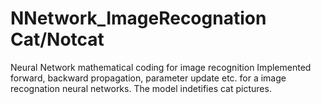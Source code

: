# NNetwork_ImageRecognation Cat/Notcat
Neural Network mathematical coding for image recognition 
Implemented forward, backward propagation, parameter update etc. for a image recognation neural networks. The model indetifies cat pictures.
